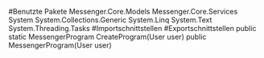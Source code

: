 #Benutzte Pakete
Messenger.Core.Models
Messenger.Core.Services
System
System.Collections.Generic
System.Linq
System.Text
System.Threading.Tasks
#Importschnittstellen
#Exportschnittstellen
public static MessengerProgram CreateProgram(User user)
public MessengerProgram(User user)
